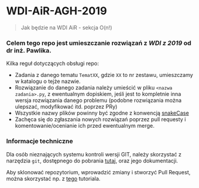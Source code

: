 # WDI-AiR-AGH-2019

> Jak będzie na WDI AiR - sekcja O(n!)

### Celem tego repo jest umieszczanie rozwiązań z _WDI z 2019_ od dr inż. Pawlika.

Kilka reguł dotyczących obsługi repo:

- Zadania z danego tematu `TematXX`, gdzie `XX` to nr zestawu, umieszczamy w katalogu o tejże nazwie.
- Rozwiązanie do danego zadania należy umieścić w pliku `<nazwa zadania>.py`, z ewentualnym dopiskiem, jeśli jest to kompletnie inna wersja rozwiązania danego problemu (podobne rozwiązania można ulepszać, modyfikować itd. poprzez PRy)
- Wszystkie nazwy plików powinny być zgodne z konwencją [snakeCase](https://en.wikipedia.org/wiki/Snake_case)
- Zachęca się do zgłaszania nowych rozwiązań poprzez pull requesty i komentowanie/ocenianie ich przed ewentualnym merge.

### Informacje techniczne
Dla osób nieznających systemu kontroli wersji GIT, należy skorzystać z narzędzia `git`, dostępnego do pobrania [tutaj](https://git-scm.com/downloads), oraz jego dokumentacji.

Aby sklonować repozytorium, wprowadzić zmiany i stworzyć Pull Request, można skorzystać np. z [tego](https://www.thinkful.com/learn/github-pull-request-tutorial/#Time-to-Submit-Your-First-PR) tutoriala.